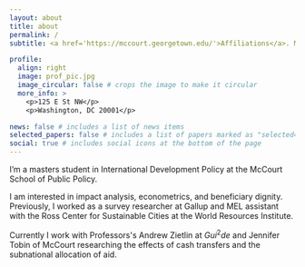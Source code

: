 ```yaml
---
layout: about
title: about
permalink: /
subtitle: <a href='https://mccourt.georgetown.edu/'>Affiliations</a>. McCourt School of Public Policy

profile:
  align: right
  image: prof_pic.jpg
  image_circular: false # crops the image to make it circular
  more_info: >
    <p>125 E St NW</p>
    <p>Washington, DC 20001</p>

news: false # includes a list of news items
selected_papers: false # includes a list of papers marked as "selected={true}"
social: true # includes social icons at the bottom of the page
---
```


I’m a masters student in International Development Policy at the McCourt School of Public Policy.

I am interested in impact analysis, econometrics, and beneficiary dignity. Previously, I worked as a survey researcher at Gallup and MEL assistant with the Ross Center for Sustainable Cities at the World Resources Institute.

Currently I work with Professors's Andrew Zietlin at $Gui^2de$ and Jennifer Tobin of McCourt researching the effects of cash transfers and the subnational allocation of aid.

